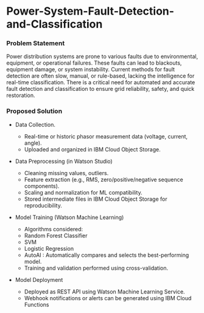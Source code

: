 # Power-System-Fault-Detection-and-Classification

### Problem Statement
Power distribution systems are prone to various faults due to environmental, equipment, or operational failures. These faults can lead to blackouts, equipment damage, or system instability. Current methods for fault detection are often slow, manual, or rule-based, lacking the intelligence for real-time classification. There is a critical need for automated and accurate fault detection and classification to ensure grid reliability, safety, and quick restoration.

### Proposed Solution
 - Data Collection.
    - Real-time or historic phasor measurement data (voltage, current, angle).
    - Uploaded and organized in IBM Cloud Object Storage.

- Data Preprocessing (in Watson Studio)
    - Cleaning missing values, outliers.
    - Feature extraction (e.g., RMS, zero/positive/negative sequence components).
    - Scaling and normalization for ML compatibility.
    - Stored intermediate files in IBM Cloud Object Storage for reproducibility.
      
 - Model Training (Watson Machine Learning)
     - Algorithms considered:
     - Random Forest Classifier
     - SVM
     - Logistic Regression
     - AutoAI : Automatically compares and selects the best-performing model.
     - Training and validation performed using cross-validation.
       
 - Model Deployment
     - Deployed as REST API using Watson Machine Learning Service.
     - Webhook notifications or alerts can be generated using IBM Cloud Functions
